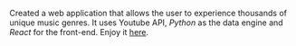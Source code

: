 Created a web application that allows the user to experience thousands of unique music genres. It uses Youtube API, *Python* as the data engine and *React* for the front-end. Enjoy it [here](http://kolev.io/songs/).